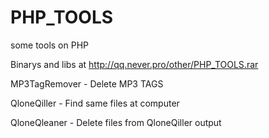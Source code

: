 # PHP_TOOLS
some tools on PHP

Binarys and libs at http://qq.never.pro/other/PHP_TOOLS.rar

MP3TagRemover - Delete MP3 TAGS

QloneQiller - Find same files at computer

QloneQleaner - Delete files from QloneQiller output
